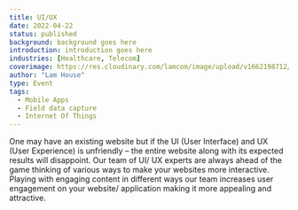 ```yaml
---
title: UI/UX
date: 2022-04-22
status: published
background: background goes here
introduction: introduction goes here
industries: [Healthcare, Telecom]
coverimage: https://res.cloudinary.com/lamcom/image/upload/v1662198712/lamhouse/icon/uiux_acbbki.png
author: "Lam House"
type: Event
tags:
  - Mobile Apps
  - Field data capture
  - Internet Of Things
---
```


One may have an existing website but if the UI (User Interface) and UX (User Experience) is unfriendly – the entire website along with its expected results will disappoint. Our team of UI/ UX experts are always ahead of the game thinking of various ways to make your websites more interactive. Playing with engaging content in different ways our team increases user engagement on your website/ application making it more appealing and attractive.
<!--more-->

